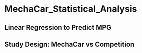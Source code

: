 # MechaCar_Statistical_Analysis

## Linear Regression to Predict MPG

## Study Design: MechaCar vs Competition
